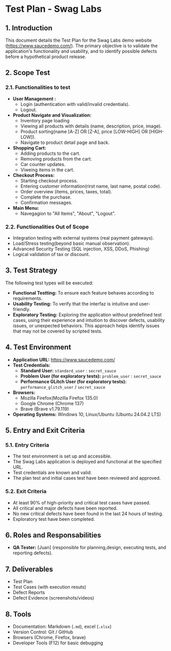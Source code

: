 # Test Plan - Swag Labs

## 1. Introduction
This document details the Test Plan for the Swag Labs demo website (https://www.saucedemo.com/). The primary objective is to validate the application's functionality and usability, and to identify possible defects before a hypothetical product release.


## 2. Scope Test
### 2.1. Functionalities to test
* **User Management :**
    * Login (authentication with valid/invalid credentials).
    * Logout.
* **Product Navigate and Visualization:**
    * Inventory page loading
    * Viewing all products with details (name, description, price, image).
    * Product sorting(name [A-Z] OR [Z-A], price [LOW-HIGH] OR [HIGH-LOW]).
    * Navigate to product detail page and back. 
* **Shopping Cart:**
    * Adding products to the cart.
    * Removing products from the cart.
    * Car counter updates.
    * Viweing items in the cart.
* **Checkout Process:**
    * Starting checkout process.
    * Entering customer information(rirst name, last name, postal code).
    * Order overview (items, prices, taxes, total).
    * Complete the purchase.
    * Confirmation messages.
* **Main Menu:**
    * Navegagion to "All Items", "About", "Logout".

### 2.2. Functionalities Out of Scope
* Integration testing with external systems (real payment gateways).
* Load/Stress testing(beyond basic manual observation).
* Advanced Security Testing (SQL injection, XSS, DDoS, Phishing)
* Logical validation of tax or discount.

## 3. Test Strategy
The following test types will be executed: 
* **Functional Testting:** To ensure each feature behaves according to requirements.
* **Usability Testing:** To verify that the interfaz is intuitive and user-friendly.
* **Exploratory Testing:** Exploring the application without predefined test cases, using their experience and intuition to discover defects, usability issues, or unexpected behaviors. This approach helps identify issues that may not be covered by scripted tests.


## 4. Test Environment
* **Application URL:** https://www.saucedemo.com/
* **Test Credentials:**
    * **Standard User:** `standard_user` : `secret_sauce`
    * **Problem User (for exploratory tests):** `problem_user` : `secret_sauce`
    * **Performance GLitch User (for exploratory tests):** `performance_glitch_user` / `secret_sauce`
* **Browsers:**
    * Mozilla Firefox(Mozilla Firefox 135.0)
    * Google Chrome (Chrome 137)
    * Brave (Brave v1.79.119)
* **Operating Systems:** Windows 10, Linux/Ubuntu (Ubuntu 24.04.2 LTS)

## 5. Entry and Exit Criteria
### 5.1. Entry Criteria
* The test environment is set up and accessible.
* The Swag Labs application is deployed and functional at the specified URL.
* Test credentials are known and valid.
* The plan test and initial cases test have been reviewed and approved.

### 5.2. Exit Criteria
* At least 90% of high-priority and critical test cases have passed.
* All critical and major defects have been reported.
* No new critical defects have been found in the last 24 hours of testing.
* Exploratory test have been completed.

## 6. Roles and Responsabilities
* **QA Tester:** [Juan] (responsible for planning,design, executing tests, and reporting defects).

## 7. Deliverables
* Test Plan
* Test Cases (with execution resuts)
* Defect Reports
* Defect Evidence (screenshots/videos)

## 8. Tools
* Documentation: Markdown (`.md`), excel (`.xlsx`)
* Version Control: Git / GitHub
* Browsers (Chrome, Firefox, brave)
* Developer Tools  (F12) for basic debugging